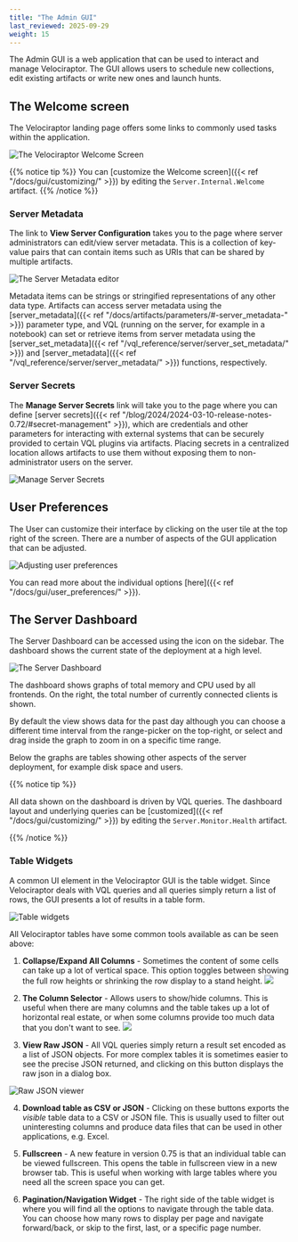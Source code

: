 ```yaml
---
title: "The Admin GUI"
last_reviewed: 2025-09-29
weight: 15
---
```


The Admin GUI is a web application that can be used to interact and
manage Velociraptor. The GUI allows users to schedule new collections,
edit existing artifacts or write new ones and launch hunts.

## The Welcome screen

The Velociraptor landing page offers some links to commonly used tasks
within the application.

![The Velociraptor Welcome Screen](welcome.png)

{{% notice tip %}}
You can
[customize the Welcome screen]({{< ref "/docs/gui/customizing/" >}})
by editing the `Server.Internal.Welcome` artifact.
{{% /notice %}}

### Server Metadata

The link to **View Server Configuration** takes you to the page where server
administrators can edit/view server metadata. This is a collection of key-value
pairs that can contain items such as URIs that can be shared by multiple
artifacts.

![The Server Metadata editor](server_metadata.png)

Metadata items can be strings or stringified representations of any other data
type. Artifacts can access server metadata using the
[server_metadata]({{< ref "/docs/artifacts/parameters/#-server_metadata-" >}})
parameter type, and VQL (running on the server, for example in a notebook) can
set or retrieve items from server metadata using the
[server_set_metadata]({{< ref "/vql_reference/server/server_set_metadata/" >}})
and
[server_metadata]({{< ref "/vql_reference/server/server_metadata/" >}})
functions, respectively.

### Server Secrets

The **Manage Server Secrets** link will take you to the page where you can
define [server secrets]({{< ref "/blog/2024/2024-03-10-release-notes-0.72/#secret-management" >}}),
which are credentials and other parameters for interacting with external systems
that can be securely provided to certain VQL plugins via artifacts. Placing
secrets in a centralized location allows artifacts to use them without exposing
them to non-administrator users on the server.

![Manage Server Secrets](server_secrets.png)

## User Preferences

The User can customize their interface by clicking on the user tile at the top
right of the screen. There are a number of aspects of the GUI application that
can be adjusted.

![Adjusting user preferences](preferences_light.svg)

You can read more about the individual options
[here]({{< ref "/docs/gui/user_preferences/" >}}).


## The Server Dashboard

The Server Dashboard can be accessed using the <i class="fas fa-home"></i> icon
on the sidebar. The dashboard shows the current state of the deployment at a
high level.

![The Server Dashboard](dashboard.png)

The dashboard shows graphs of total memory and CPU used by all frontends. On the
right, the total number of currently connected clients is shown.

By default the view shows data for the past day although you can choose a
different time interval from the range-picker on the top-right, or select and
drag inside the graph to zoom in on a specific time range.

Below the graphs are tables showing other aspects of the server deployment, for
example disk space and users.

{{% notice tip %}}

All data shown on the dashboard is driven by VQL queries.
The dashboard layout and underlying queries can be
[customized]({{< ref "/docs/gui/customizing/" >}})
by editing the `Server.Monitor.Health` artifact.

{{% /notice %}}

### Table Widgets

A common UI element in the Velociraptor GUI is the table widget. Since
Velociraptor deals with VQL queries and all queries simply return a
list of rows, the GUI presents a lot of results in a table form.

![Table widgets](table_widgets.png)

All Velociraptor tables have some common tools available as can be
seen above:

1. **Collapse/Expand All Columns** - Sometimes the content of some cells can take up
   a lot of vertical space. This option toggles between showing the full row
   heights or shrinking the row display to a stand height.
   ![](widget_collapse.png)

2. **The Column Selector** - Allows users to show/hide columns. This is
   useful when there are many columns and the table takes up a lot of
   horizontal real estate, or when some columns provide too much
   data that you don't want to see.
   ![](widget_columns.png)

3. **View Raw JSON** - All VQL queries simply return a result set encoded
   as a list of JSON objects. For more complex tables it is sometimes
   easier to see the precise JSON returned, and clicking on this
   button displays the raw json in a dialog box.

![Raw JSON viewer](raw_json_view.png)

4. **Download table as CSV or JSON** - Clicking on these buttons exports the
   _visible_ table data to a CSV or JSON file. This is usually used to filter
   out uninteresting columns and produce data files that can be used in other
   applications, e.g. Excel.

5. **Fullscreen** - A new feature in version 0.75 is that an individual table
   can be viewed fullscreen. This opens the table in fullscreen view in a new
   browser tab. This is useful when working with large tables where you need all
   the screen space you can get.

6. **Pagination/Navigation Widget** - The right side of the table widget is
   where you will find all the options to navigate through the table data. You
   can choose how many rows to display per page and navigate forward/back, or
   skip to the first, last, or a specific page number.